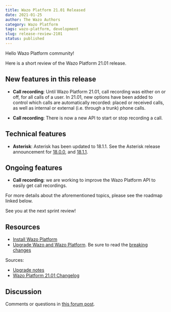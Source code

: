 ```yaml
---
title: Wazo Platform 21.01 Released
date: 2021-01-25
author: The Wazo Authors
category: Wazo Platform
tags: wazo-platform, development
slug: release-review-2101
status: published
---
```


Hello Wazo Platform community!

Here is a short review of the Wazo Platform 21.01 release.

## New features in this release

* **Call recording**: Until Wazo Platform 21.01, call recording was either on or off, for all calls of a user. In 21.01, new options have been added to control which calls are automatically recorded: placed or received calls, as well as internal or external (i.e. through a trunk) phone calls.

* **Call recording**: There is now a new API to start or stop recording a call.

## Technical features

* **Asterisk**: Asterisk has been updated to 18.1.1. See the Asterisk release announcement for [18.0.0](https://www.asterisk.org/asterisk-news/asterisk-18-0-0-now-available/), and [18.1.1](https://www.asterisk.org/asterisk-news/asterisk-13-38-1-16-15-1-17-9-1-and-18-1-1-now-available-security/).

## Ongoing features

* **Call recording**: we are working to improve the Wazo Platform API to easily get call recordings.


For more details about the aforementioned topics, please see the roadmap linked below.

See you at the next sprint review!

## Resources

* [Install Wazo Platform](/use-cases)
* [Upgrade Wazo and Wazo Platform](/uc-doc/upgrade/). Be sure to read the [breaking changes](/uc-doc/upgrade/upgrade_notes#21-01)

Sources:

* [Upgrade notes](/uc-doc/upgrade/upgrade_notes#21-01)
* [Wazo Platform 21.01 Changelog](https://wazo-dev.atlassian.net/issues/?jql=project%3DWAZO%20AND%20fixVersion%3D21.01)

## Discussion

Comments or questions in [this forum post](https://wazo-platform.discourse.group/t/blog-wazo-platform-21-01-released).
